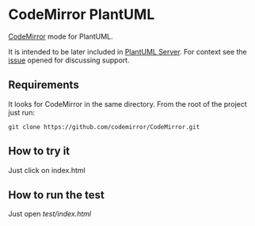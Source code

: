 # CodeMirror PlantUML

[CodeMirror](http://codemirror.net/) mode for PlantUML.

It is intended to be later included in [PlantUML Server](https://github.com/plantuml/plantuml-server).
For context see the [issue](https://github.com/plantuml/plantuml-server/issues/9) opened for discussing support.

## Requirements

It looks for CodeMirror in the same directory. From the root of the project just run:

```
git clone https://github.com/codemirror/CodeMirror.git
```

## How to try it

Just click on index.html

## How to run the test

Just open _test/index.html_
